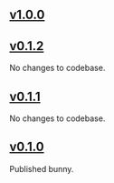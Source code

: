 ## [v1.0.0](https://github.com/boywithkeyboard/bunny.net/releases/tag/v1.0.0)



## [v0.1.2](https://github.com/boywithkeyboard/bunny.net/releases/tag/v0.1.2)

No changes to codebase.

## [v0.1.1](https://github.com/boywithkeyboard/bunny.net/releases/tag/v0.1.1)

No changes to codebase.

## [v0.1.0](https://github.com/boywithkeyboard/bunny.net/releases/tag/v0.1.0)

Published bunny.
